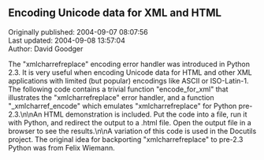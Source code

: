 ## Encoding Unicode data for XML and HTML  
Originally published: 2004-09-07 08:07:56  
Last updated: 2004-09-08 13:57:04  
Author: David Goodger  
  
The "xmlcharrefreplace" encoding error handler was introduced in Python 2.3.  It is very useful when encoding Unicode data for HTML and other XML applications with limited (but popular) encodings like ASCII or ISO-Latin-1.  The following code contains a trivial function "encode_for_xml" that illustrates the "xmlcharrefreplace" error handler, and a function "_xmlcharref_encode" which emulates "xmlcharrefreplace" for Python pre-2.3.\n\nAn HTML demonstration is included.  Put the code into a file, run it with Python, and redirect the output to a .html file.  Open the output file in a browser to see the results.\n\nA variation of this code is used in the Docutils project.  The original idea for backporting "xmlcharrefreplace" to pre-2.3 Python was from Felix Wiemann.